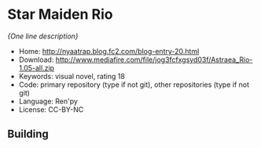 # Star Maiden Rio

_{One line description}_

- Home: http://nyaatrap.blog.fc2.com/blog-entry-20.html
- Download: http://www.mediafire.com/file/jog3fcfxgsyd03f/Astraea_Rio-1.05-all.zip
- Keywords: visual novel, rating 18
- Code: primary repository (type if not git), other repositories (type if not git)
- Language: Ren'py
- License: CC-BY-NC

## Building

